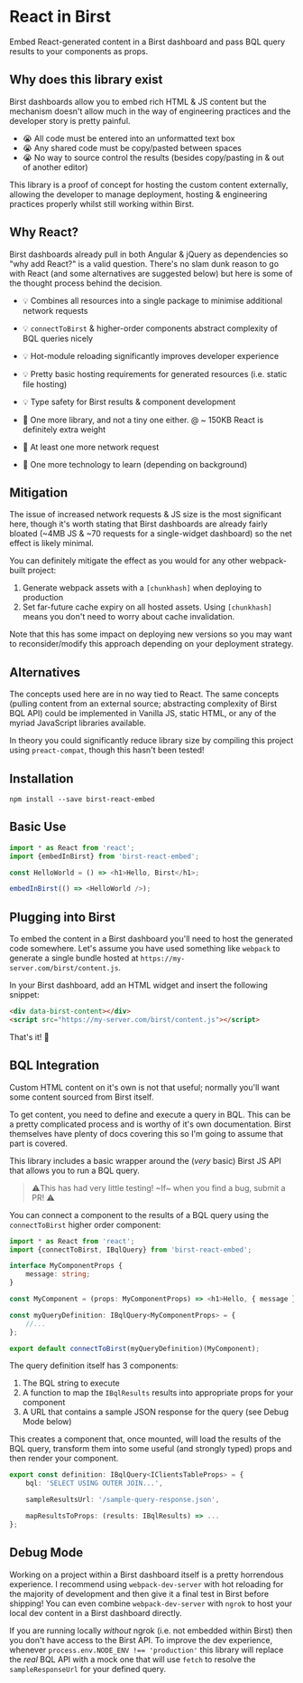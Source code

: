 # React in Birst
Embed React-generated content in a Birst dashboard and pass BQL query results to your components as props.

## Why does this library exist
Birst dashboards allow you to embed rich HTML & JS content but the mechanism doesn't allow much in the way of engineering practices and the developer story is pretty painful.  

* 😭 All code must be entered into an unformatted text box
* 😭 Any shared code must be copy/pasted between spaces
* 😭 No way to source control the results (besides copy/pasting in & out of another editor)

This library is a proof of concept for hosting the custom content externally, allowing the developer to manage deployment, hosting & engineering practices properly whilst still working within Birst.

## Why React?
Birst dashboards already pull in both Angular & jQuery as dependencies so "why add React?" is a valid question.  There's no slam dunk reason to go with React (and some alternatives are suggested below) but here is some of the thought process behind the decision.

* 💡 Combines all resources into a single package to minimise additional network requests
* 💡 `connectToBirst` & higher-order components abstract complexity of BQL queries nicely
* 💡 Hot-module reloading significantly improves developer experience
* 💡 Pretty basic hosting requirements for generated resources (i.e. static file hosting)
* 💡 Type safety for Birst results & component development

* 🤔 One more library, and not a tiny one either.  @ ~ 150KB React is definitely extra weight
* 🤔 At least one more network request
* 🤔 One more technology to learn (depending on background)

## Mitigation
The issue of increased network requests & JS size is the most significant here, though it's worth stating that Birst dashboards are already fairly bloated (~4MB JS & ~70 requests for a single-widget dashboard) so the net effect is likely minimal.

You can definitely mitigate the effect as you would for any other webpack-built project:

1. Generate webpack assets with a `[chunkhash]` when deploying to production
2. Set far-future cache expiry on all hosted assets.  Using `[chunkhash]` means you don't need to worry about cache invalidation.

Note that this has some impact on deploying new versions so you may want to reconsider/modify this approach depending on your deployment strategy.

## Alternatives
The concepts used here are in no way tied to React.  The same concepts (pulling content from an external source; abstracting complexity of Birst BQL API) could be implemented in Vanilla JS, static HTML, or any of the myriad JavaScript libraries available.

In theory you could significantly reduce library size by compiling this project using `preact-compat`, though this hasn't been tested!

## Installation

```
npm install --save birst-react-embed
```

## Basic Use

```typescript
import * as React from 'react';
import {embedInBirst} from 'birst-react-embed';

const HelloWorld = () => <h1>Hello, Birst</h1>;

embedInBirst(() => <HelloWorld />);
```

## Plugging into Birst
To embed the content in a Birst dashboard you'll need to host the generated code somewhere.  Let's assume you have used something like `webpack` to generate a single bundle hosted at `https://my-server.com/birst/content.js`.

In your Birst dashboard, add an HTML widget and insert the following snippet:

```html
<div data-birst-content></div>
<script src="https://my-server.com/birst/content.js"></script>
```

That's it! 🎉

## BQL Integration
Custom HTML content on it's own is not that useful; normally you'll want some content sourced from Birst itself.

To get content, you need to define and execute a query in BQL.  This can be a pretty complicated process and is worthy of it's own documentation.  Birst themselves have plenty of docs covering this so I'm going to assume that part is covered.

This library includes a basic wrapper around the (_very_ basic) Birst JS API that allows you to run a BQL query.

> ⚠️This has had very little testing!  ~If~ when you find a bug, submit a PR! ⚠️

You can connect a component to the results of a BQL query using the `connectToBirst` higher order component:

```typescript
import * as React from 'react';
import {connectToBirst, IBqlQuery} from 'birst-react-embed';

interface MyComponentProps {
	message: string;
}

const MyComponent = (props: MyComponentProps) => <h1>Hello, { message }</h1>;

const myQueryDefinition: IBqlQuery<MyComponentProps> = {
	//...
};

export default connectToBirst(myQueryDefinition)(MyComponent);
```

The query definition itself has 3 components:

1. The BQL string to execute
2. A function to map the `IBqlResults` results into appropriate props for your component
3. A URL that contains a sample JSON response for the query (see Debug Mode below)

This creates a component that, once mounted, will load the results of the BQL query, transform them into some useful (and strongly typed) props and then render your component.

```typescript
export const definition: IBqlQuery<IClientsTableProps> = {
	bql: 'SELECT USING OUTER JOIN...',

	sampleResultsUrl: '/sample-query-response.json',

	mapResultsToProps: (results: IBqlResults) => ...
};
```

## Debug Mode
Working on a project within a Birst dashboard itself is a pretty horrendous experience.  I recommend using `webpack-dev-server` with hot reloading for the majority of development and then give it a final test in Birst before shipping!  You can even combine `webpack-dev-server` with `ngrok` to host your local dev content in a Birst dashboard directly.

If you are running locally _without_ ngrok (i.e. not embedded within Birst) then  you don't have access to the Birst API.  To improve the dev experience, whenever `process.env.NODE_ENV !== 'production'` this library will replace the _real_ BQL API with a mock one that will use `fetch` to resolve the `sampleResponseUrl` for your defined query.